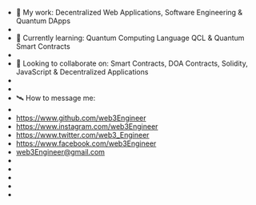 - 📖 My work:   Decentralized Web Applications, Software Engineering & Quantum DApps
- 
- 🌱 Currently learning:   Quantum Computing Language QCL & Quantum Smart Contracts
- 
- 🌳 Looking to collaborate on:   Smart Contracts, DOA Contracts, Solidity, JavaScript & Decentralized Applications
- 
- 
- 🛰️ How to message me:
- 
-   https://www.github.com/web3Engineer
-   https://www.instagram.com/web3Engineer
-   https://www.twitter.com/web3_Engineer
-   https://www.facebook.com/web3Engineer  
-   web3Engineer@gmail.com
-                     
-   
-                     
- 
-                    

<!---
Web3Engineer/Web3Engineer is a ✨ special ✨ repository because its `README.md` (this file) appears on your GitHub profile.
You can click the Preview link to take a look at your changes.
--->
